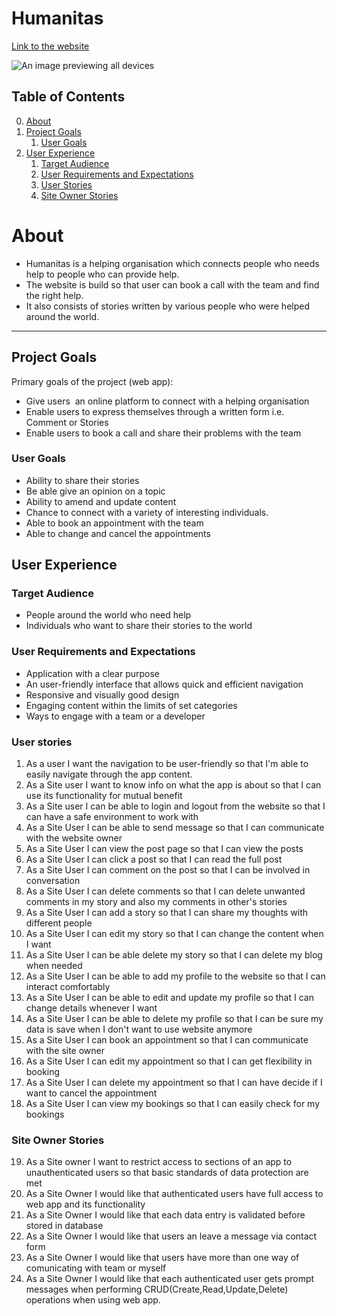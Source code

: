 # Humanitas

[Link to the website]()

![An image previewing all devices]()

## Table of Contents

0. [About](#about)
1. [Project Goals](#project-goals)
   1. [User Goals](#user-goals)
2. [User Experience](#user-experience)
   1. [Target Audience](#target-audience)
   2. [User Requirements and Expectations](#user-requirements-and-expectations)
   3. [User Stories](#user-stories)
   4. [Site Owner Stories](#site-owner-stories)

# About

- Humanitas is a helping organisation which connects people who needs help to people who can provide help.
- The website is build so that user can book a call with the team and find the right help.
- It also consists of stories written by various people who were helped around the world.

---

## Project Goals

Primary goals of the project (web app):

- Give users  an online platform to connect with a helping organisation
- Enable users to express themselves through a written form i.e. Comment or Stories
- Enable users to book a call and share their problems with the team

### User Goals

- Ability to share their stories
- Be able give an opinion on a topic
- Ability to amend and update content
- Chance to connect with a variety of interesting individuals.
- Able to book an appointment with the team
- Able to change and cancel the appointments

## User Experience

### Target Audience

- People around the world who need help
- Individuals who want to share their stories to the world

### User Requirements and Expectations

- Application with a clear purpose
- An user-friendly interface that allows quick and efficient navigation
- Responsive and visually good design
- Engaging content within the limits of set categories
- Ways to engage with a team or a developer

### User stories

1. As a user I want the navigation to be user-friendly so that I'm able to easily navigate through the app content.
2. As a Site user I want to know info on what the app is about so that I can use its functionality for mutual benefit
3. As a Site user I can be able to login and logout from the website so that I can have a safe environment to work with
4. As a Site User I can be able to send message so that I can communicate with the website owner
5. As a Site User I can view the post page so that I can view the posts
6. As a Site User I can click a post so that I can read the full post
7. As a Site User I can comment on the post so that I can be involved in conversation
8. As a Site User I can delete comments so that I can delete unwanted comments in my story and also my comments in other's stories
9. As a Site User I can add a story so that I can share my thoughts with different people
10. As a Site User I can edit my story so that I can change the content when I want
11. As a Site User I can be able delete my story so that I can delete my blog when needed
12. As a Site User I can be able to add my profile to the website so that I can interact comfortably
13. As a Site User I can be able to edit and update my profile so that I can change details whenever I want
14. As a Site User I can be able to delete my profile so that I can be sure my data is save when I don't want to use website anymore
15. As a Site User I can book an appointment so that I can communicate with the site owner
16. As a Site User I can edit my appointment so that I can get flexibility in booking
17. As a Site User I can delete my appointment so that I can have decide if I want to cancel the appointment
18. As a Site User I can view my bookings so that I can easily check for my bookings

### Site Owner Stories

19. As a Site owner I want to restrict access to sections of an app to unauthenticated users so that basic standards of data protection are met
20. As a Site Owner I would like that authenticated users have full access to web app and its functionality
21. As a Site Owner I would like that each data entry is validated before stored in database
22. As a Site Owner I would like that users an leave a message via contact form
23. As a Site Owner I would like that users have more than one way of comunicating with team or myself
24. As a Site Owner I would like that each authenticated user gets prompt messages when performing CRUD(Create,Read,Update,Delete) operations when using web app.
